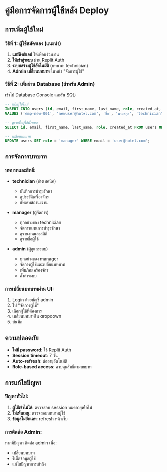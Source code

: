 # คู่มือการจัดการผู้ใช้หลัง Deploy

## การเพิ่มผู้ใช้ใหม่

### วิธีที่ 1: ผู้ใช้สมัครเอง (แนะนำ)

1. **แชร์ลิงก์แอป** ให้เพื่อนร่วมงาน
2. **ให้เข้าสู่ระบบ** ผ่าน Replit Auth
3. **ระบบสร้างผู้ใช้อัตโนมัติ** (บทบาท: technician)
4. **Admin เปลี่ยนบทบาท** ในหน้า "จัดการผู้ใช้"

### วิธีที่ 2: เพิ่มผ่าน Database (สำหรับ Admin)

เข้าไป Database Console และรัน SQL:

```sql
-- เพิ่มผู้ใช้ใหม่
INSERT INTO users (id, email, first_name, last_name, role, created_at, updated_at) 
VALUES ('emp-new-001', 'newuser@hotel.com', 'ชื่อ', 'นามสกุล', 'technician', NOW(), NOW());

-- ดูรายชื่อผู้ใช้ทั้งหมด
SELECT id, email, first_name, last_name, role, created_at FROM users ORDER BY created_at;

-- เปลี่ยนบทบาท
UPDATE users SET role = 'manager' WHERE email = 'user@hotel.com';
```

## การจัดการบทบาท

### บทบาทและสิทธิ์:

- **technician** (ช่างเทคนิค)
  - บันทึกการบำรุงรักษา
  - ดูประวัติเครื่องจักร
  - อัพเดทสถานะงาน

- **manager** (ผู้จัดการ) 
  - ทุกอย่างของ technician
  - จัดการแผนการบำรุงรักษา
  - ดูรายงานและสถิติ
  - ดูรายชื่อผู้ใช้

- **admin** (ผู้ดูแลระบบ)
  - ทุกอย่างของ manager
  - จัดการผู้ใช้และเปลี่ยนบทบาท
  - เพิ่ม/ลบเครื่องจักร
  - ตั้งค่าระบบ

### การเปลี่ยนบทบาทผ่าน UI:

1. Login ด้วยบัญชี admin
2. ไป "จัดการผู้ใช้"
3. เลือกผู้ใช้ที่ต้องการ
4. เปลี่ยนบทบาทใน dropdown
5. บันทึก

## ความปลอดภัย

- **ไม่มี password**: ใช้ Replit Auth
- **Session timeout**: 7 วัน
- **Auto-refresh**: ต่ออายุอัตโนมัติ
- **Role-based access**: ควบคุมสิทธิ์ตามบทบาท

## การแก้ไขปัญหา

### ปัญหาทั่วไป:

1. **ผู้ใช้เข้าไม่ได้**: ตรวจสอบ session หมดอายุหรือไม่
2. **ไม่เห็นเมนู**: ตรวจสอบบทบาทผู้ใช้
3. **ข้อมูลไม่อัพเดท**: refresh หน้าเว็บ

### การติดต่อ Admin:

หากมีปัญหา ติดต่อ admin เพื่อ:
- เปลี่ยนบทบาท
- รีเซ็ตข้อมูลผู้ใช้
- แก้ไขปัญหาการเข้าถึง